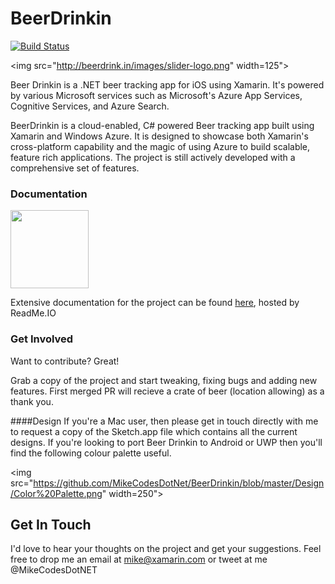 # BeerDrinkin 
[![Build Status](https://www.bitrise.io/app/7f04749bb7349e62.svg?token=rtX98mobBuH6nkxy1k8l2w&branch=master)](https://www.bitrise.io/app/7f04749bb7349e62)

<img src="http://beerdrink.in/images/slider-logo.png" width=125">

Beer Drinkin is a .NET beer tracking app for iOS using Xamarin. It's powered by various Microsoft services such as Microsoft's Azure App Services, Cognitive Services, and Azure Search.

BeerDrinkin is a cloud-enabled, C# powered Beer tracking app built using Xamarin and Windows Azure. It is designed to showcase both Xamarin's cross-platform capability and the magic of using Azure to build scalable, feature rich applications. The project is still actively developed with a comprehensive set of features. 

### Documentation 
<img src="https://s3-us-west-1.amazonaws.com/codeforamerica-cms1/supporter-logos/readme-logo.png" width=125>

Extensive documentation for the project can be found [here](https://beerdrinkin.readme.io/docs), hosted by ReadMe.IO

### Get Involved
Want to contribute? Great!

Grab a copy of the project and start tweaking, fixing bugs and adding new features. First merged PR will recieve a crate of beer (location allowing) as a thank you. 

####Design
If you're a Mac user, then please get in touch directly with me to request a copy of the Sketch.app file which contains all the current designs. If you're looking to port Beer Drinkin to Android or UWP then you'll find the following colour palette useful. 

<img src="https://github.com/MikeCodesDotNet/BeerDrinkin/blob/master/Design/Color%20Palette.png" width=250">

 
## Get In Touch
I'd love to hear your thoughts on the project and get your suggestions. Feel free to drop me an email at mike@xamarin.com or tweet at me @MikeCodesDotNET
